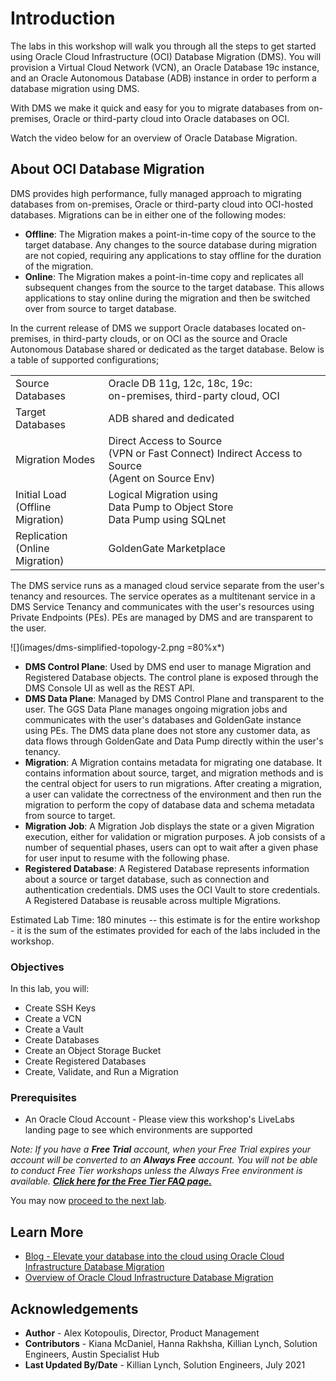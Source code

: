 # Introduction

The labs in this workshop will walk you through all the steps to get started using Oracle Cloud Infrastructure (OCI) Database Migration (DMS). You will provision a Virtual Cloud Network (VCN), an Oracle Database 19c instance, and an Oracle Autonomous Database (ADB) instance in order to perform a database migration using DMS.

With DMS we make it quick and easy for you to migrate databases from on-premises, Oracle or third-party cloud into Oracle databases on OCI.

Watch the video below for an overview of Oracle Database Migration.

[](youtube:i4u6HREERTk)

## About OCI Database Migration

DMS provides high performance, fully managed approach to migrating databases from on-premises, Oracle or third-party cloud into OCI-hosted databases. Migrations can be in either one of the following modes:

* **Offline**: The Migration makes a point-in-time copy of the source to the target database. Any changes to the source database during migration are not copied, requiring any applications to stay offline for the duration of the migration.
* **Online**: The Migration makes a point-in-time copy and replicates all subsequent changes from the source to the target database. This allows applications to stay online during the migration and then be switched over from source to target database.

In the current release of DMS we support Oracle databases located on-premises, in third-party clouds, or on OCI as the source and Oracle Autonomous Database shared or dedicated as the target database. Below is a table of supported configurations;

|                  |  |     
|--------------------------|-------------------------|
| Source Databases | Oracle DB 11g, 12c, 18c, 19c: <br>on-premises, third-party cloud, OCI  |   
| Target Databases | ADB shared and dedicated |    
| Migration Modes  | Direct Access to Source <br>(VPN or Fast Connect) Indirect Access to Source <br>(Agent on Source Env) |                        |  
| Initial Load <br> (Offline Migration) | Logical Migration using <br>Data Pump to Object Store <br>Data Pump using SQLnet |  |
| Replication <br> (Online Migration) | GoldenGate Marketplace |

The DMS service runs as a managed cloud service separate from the user's tenancy and resources. The service operates as a multitenant service in a DMS Service Tenancy and communicates with the user's resources using Private Endpoints (PEs). PEs are managed by DMS and are transparent to the user.

![](images/dms-simplified-topology-2.png =80%x*)

* **DMS Control Plane**: Used by DMS end user to manage Migration and Registered Database objects. The control plane is exposed through the DMS Console UI as well as the REST API.
* **DMS Data Plane**: Managed by DMS Control Plane and transparent to the user. The GGS Data Plane manages ongoing migration jobs and communicates with the user's databases and GoldenGate instance using PEs. The DMS data plane does not store any customer data, as data flows through GoldenGate and Data Pump directly within the user's tenancy.
* **Migration**: A Migration contains metadata for migrating one database. It contains information about source, target, and migration methods and is the central object for users to run migrations. After creating a migration, a user can validate the correctness of the environment and then run the migration to perform the copy of database data and schema metadata from source to target.
* **Migration Job**: A Migration Job displays the state or a given Migration execution, either for validation or migration purposes. A job consists of a number of sequential phases, users can opt to wait after a given phase for user input to resume with the following phase.
* **Registered Database**: A Registered Database represents information about a source or target database, such as connection and authentication credentials. DMS uses the OCI Vault to store credentials. A Registered Database is reusable across multiple Migrations.

Estimated Lab Time: 180 minutes -- this estimate is for the entire workshop - it is the sum of the estimates provided for each of the labs included in the workshop.


### Objectives

In this lab, you will:
* Create SSH Keys
* Create a VCN
* Create a Vault
* Create Databases
* Create an Object Storage Bucket
* Create Registered Databases
* Create, Validate, and Run a Migration

### Prerequisites

* An Oracle Cloud Account - Please view this workshop's LiveLabs landing page to see which environments are supported

*Note: If you have a **Free Trial** account, when your Free Trial expires your account will be converted to an **Always Free** account. You will not be able to conduct Free Tier workshops unless the Always Free environment is available. **[Click here for the Free Tier FAQ page.](https://www.oracle.com/cloud/free/faq.html)***

You may now [proceed to the next lab](#next).

## Learn More

* [Blog - Elevate your database into the cloud using Oracle Cloud Infrastructure Database Migration](https://blogs.oracle.com/dataintegration/elevate-your-database-into-the-cloud-using-oracle-cloud-infrastructure-database-migration)
* [Overview of Oracle Cloud Infrastructure Database Migration](https://docs.oracle.com/en-us/iaas/database-migration/doc/overview-oracle-cloud-infrastructure-database-migration.html)

## Acknowledgements
* **Author** - Alex Kotopoulis, Director, Product Management
* **Contributors** -  Kiana McDaniel, Hanna Rakhsha, Killian Lynch, Solution Engineers, Austin Specialist Hub
* **Last Updated By/Date** - Killian Lynch, Solution Engineers, July 2021
